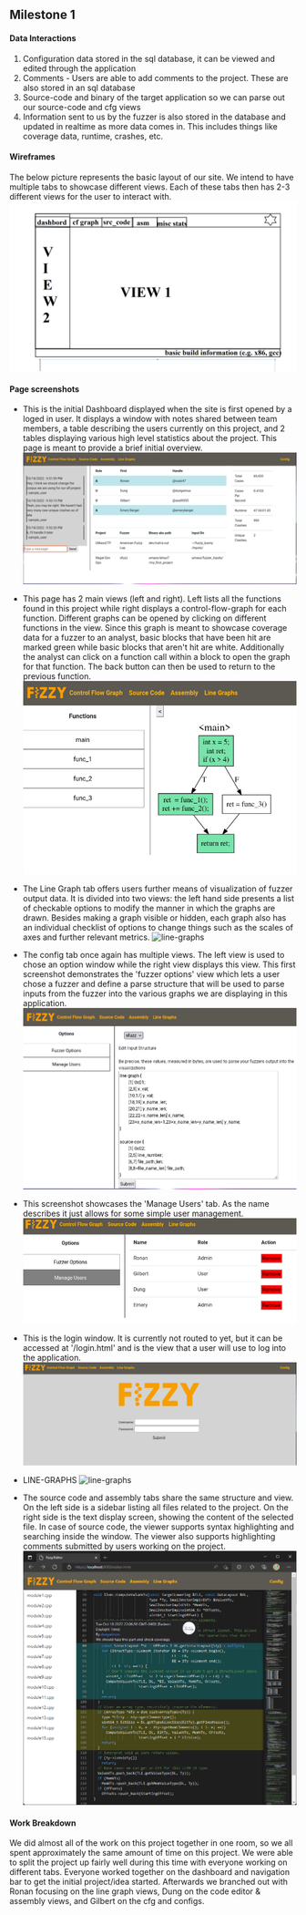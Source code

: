 ## Milestone 1

#### Data Interactions
1. Configuration data stored in the sql database, it can be viewed and edited through the
   application
2. Comments - Users are able to add comments to the project. These are also stored in an sql
   database
3. Source-code and binary of the target application so we can parse out our source-code and cfg
   views
4. Information sent to us by the fuzzer is also stored in the database and updated in realtime as
   more data comes in. This includes things like coverage data, runtime, crashes, etc.

#### Wireframes
The below picture represents the basic layout of our site. We intend to have multiple tabs to
showcase different views. Each of these tabs then has 2-3 different views for the user to interact
with.
![wireframe](../imgs/wireframes.png)

#### Page screenshots
- This is the initial Dashboard displayed when the site is first opened by a loged in user. It
displays a window with notes shared between team members, a table describing the users currently on
this project, and 2 tables displaying various high level statistics about the project. This page is
meant to provide a brief initial overview.
![dashboard](../imgs/dashboard.png)

- This page has 2 main views (left and right). Left lists all the functions found in this project
while right displays a control-flow-graph for each function. Different graphs can be opened by
clicking on different functions in the view. Since this graph is meant to showcase coverage data for
a fuzzer to an analyst, basic blocks that have been hit are marked green while basic blocks that
aren't hit are white. Additionally the analyst can click on a function call within a block to
open the graph for that function. The back button can then be used to return to the previous
function.
![cfg](../imgs/cfg.png)

- The Line Graph tab offers users further means of visualization of fuzzer output data. It is divided into two views: the left hand side presents a list of checkable options to modify the manner in which the graphs are drawn. Besides making a graph visible or hidden, each graph also has an individual checklist of options to change things such as the scales of axes and further relevant metrics.
![line-graphs](../imgs/line.png)

- The config tab once again has multiple views. The left view is used to chose an option window
while the right view displays this view. This first screenshot demonstrates the 'fuzzer options'
view which lets a user chose a fuzzer and define a parse structure that will be used to parse inputs
from the fuzzer into the various graphs we are displaying in this application.
![config1](../imgs/config1.png)

- This screenshot showcases the 'Manage Users' tab. As the name describes it just allows for some
simple user management.
![config2](../imgs/config2.png)

- This is the login window. It is currently not routed to yet, but it can be accessed at
'/login.html' and is the view that a user will use to log into the application.
![login](../imgs/login.png)

- LINE-GRAPHS
![line-graphs](../imgs/line.png)

- The source code and assembly tabs share the same structure and view.
On the left side is a sidebar listing all files related to the project.
On the right side is the text display screen, showing the content of the
selected file. In case of source code, the viewer supports syntax highlighting
and searching inside the window. The viewer also supports highlighting comments
submitted by users working on the project.
![source_code](../imgs/source_code.png)

#### Work Breakdown
We did almost all of the work on this project together in one room, so we all spent approximately
the same amount of time on this project. We were able to split the project up fairly well during
this time with everyone working on different tabs. Everyone worked together on the dashboard and
navigation bar to get the initial project/idea started. Afterwards we branched out with Ronan
focusing on the line graph views, Dung on the code editor & assembly views, and Gilbert on the cfg
and configs.
